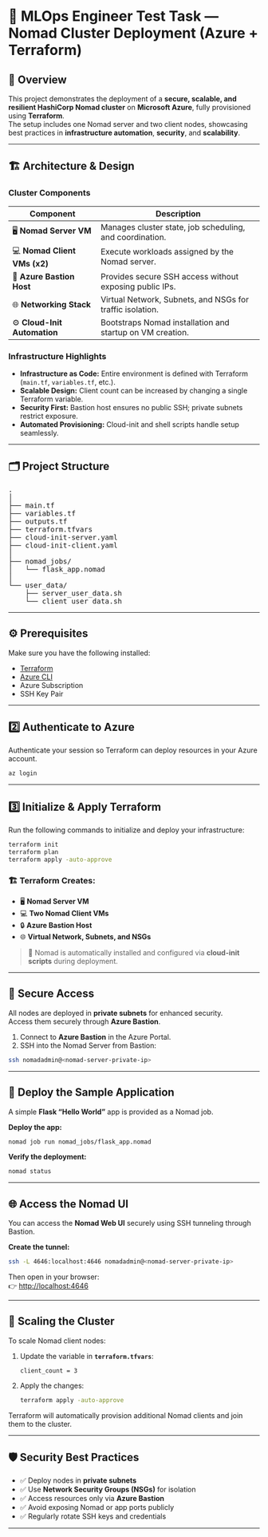 # 🚀 MLOps Engineer Test Task — Nomad Cluster Deployment (Azure + Terraform)

## 📘 Overview
This project demonstrates the deployment of a **secure, scalable, and resilient HashiCorp Nomad cluster** on **Microsoft Azure**, fully provisioned using **Terraform**.  
The setup includes one Nomad server and two client nodes, showcasing best practices in **infrastructure automation**, **security**, and **scalability**.

---

## 🏗️ Architecture & Design

### Cluster Components
| Component | Description |
|------------|-------------|
| 🖥️ **Nomad Server VM** | Manages cluster state, job scheduling, and coordination. |
| 💻 **Nomad Client VMs (x2)** | Execute workloads assigned by the Nomad server. |
| 🔐 **Azure Bastion Host** | Provides secure SSH access without exposing public IPs. |
| 🌐 **Networking Stack** | Virtual Network, Subnets, and NSGs for traffic isolation. |
| ⚙️ **Cloud-Init Automation** | Bootstraps Nomad installation and startup on VM creation. |

### Infrastructure Highlights
- **Infrastructure as Code:** Entire environment is defined with Terraform (`main.tf`, `variables.tf`, etc.).
- **Scalable Design:** Client count can be increased by changing a single Terraform variable.
- **Security First:** Bastion host ensures no public SSH; private subnets restrict exposure.
- **Automated Provisioning:** Cloud-init and shell scripts handle setup seamlessly.

---

## 🗂️ Project Structure

<pre>
.
│
├── main.tf
├── variables.tf
├── outputs.tf
├── terraform.tfvars
├── cloud-init-server.yaml
├── cloud-init-client.yaml
│
├── nomad_jobs/
│   └── flask_app.nomad
│
└── user_data/
    ├── server_user_data.sh
    └── client_user_data.sh
</pre>

---

## ⚙️ Prerequisites

Make sure you have the following installed:

- [Terraform](https://developer.hashicorp.com/terraform/downloads)
- [Azure CLI](https://learn.microsoft.com/en-us/cli/azure/install-azure-cli)
- Azure Subscription
- SSH Key Pair

---

## 2️⃣ Authenticate to Azure

Authenticate your session so Terraform can deploy resources in your Azure account.

```bash
az login
```

---

## 3️⃣ Initialize & Apply Terraform

Run the following commands to initialize and deploy your infrastructure:

```bash
terraform init
terraform plan
terraform apply -auto-approve
```

### 🏗️ Terraform Creates:

- 🖥️ **Nomad Server VM**  
- 💻 **Two Nomad Client VMs**  
- 🔒 **Azure Bastion Host**  
- 🌐 **Virtual Network, Subnets, and NSGs**

> 🧩 Nomad is automatically installed and configured via **cloud-init scripts** during deployment.

---

## 🔐 Secure Access

All nodes are deployed in **private subnets** for enhanced security.  
Access them securely through **Azure Bastion**.

1. Connect to **Azure Bastion** in the Azure Portal.  
2. SSH into the Nomad Server from Bastion:

```bash
ssh nomadadmin@<nomad-server-private-ip>
```

---

## 🧩 Deploy the Sample Application

A simple **Flask “Hello World”** app is provided as a Nomad job.

**Deploy the app:**
```bash
nomad job run nomad_jobs/flask_app.nomad
```

**Verify the deployment:**
```bash
nomad status
```

---

## 🌐 Access the Nomad UI

You can access the **Nomad Web UI** securely using SSH tunneling through Bastion.

**Create the tunnel:**
```bash
ssh -L 4646:localhost:4646 nomadadmin@<nomad-server-private-ip>
```

Then open in your browser:  
👉 [http://localhost:4646](http://localhost:4646)

---

## 🧱 Scaling the Cluster

To scale Nomad client nodes:

1. Update the variable in **`terraform.tfvars`**:
   ```hcl
   client_count = 3
   ```

2. Apply the changes:
   ```bash
   terraform apply -auto-approve
   ```

Terraform will automatically provision additional Nomad clients and join them to the cluster.

---

## 🛡️ Security Best Practices

- ✅ Deploy nodes in **private subnets**
- ✅ Use **Network Security Groups (NSGs)** for isolation
- ✅ Access resources only via **Azure Bastion**
- ✅ Avoid exposing Nomad or app ports publicly
- ✅ Regularly rotate SSH keys and credentials

---
